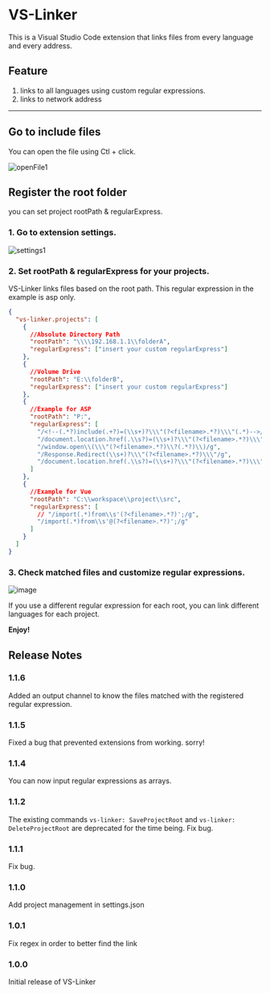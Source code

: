 # VS-Linker

This is a Visual Studio Code extension that links files from every language and every address.

## Feature

1. links to all languages using custom regular expressions.
2. links to network address

---

## Go to include files

You can open the file using Ctl + click.

![openFile1](https://user-images.githubusercontent.com/57289429/182084053-4f2e0b72-e7e5-47db-80e2-c9597a43f63e.gif)

## Register the root folder

you can set project rootPath & regularExpress.

### 1. **Go to extension settings.**

![settings1](https://user-images.githubusercontent.com/57289429/186137031-8ff82f40-b14c-4d79-b24c-3954f1478399.png)

### 2. **Set rootPath & regularExpress for your projects.**

VS-Linker links files based on the root path.
This regular expression in the example is asp only.

```json
{
  "vs-linker.projects": [
    {
      //Absolute Directory Path
      "rootPath": "\\\\192.168.1.1\\folderA",
      "regularExpress": ["insert your custom regularExpress"]
    },
    {
      //Volume Drive
      "rootPath": "E:\\folderB",
      "regularExpress": ["insert your custom regularExpress"]
    },
    {
      //Example for ASP
      "rootPath": "P:",
      "regularExpress": [
        "/<!--(.*?)include(.+?)=(\\s+)?\\\"(?<filename>.*?)\\\"(.*)-->/g",
        "/document.location.href(.\\s?)=(\\s+)?\\\"(?<filename>.*?)\\\"/g",
        "/window.open\\(\\\"(?<filename>.*?)\\?(.*?)\\)/g",
        "/Response.Redirect(\\s+)?\\\"(?<filename>.*?)\\\"/g",
        "/document.location.href(.\\s?)=(\\s+)?\\\"(?<filename>.*?)\\\"/g"
      ]
    },
    {
      //Example for Vue
      "rootPath": "C:\\workspace\\project\\src",
      "regularExpress": [
        // "/import(.*)from\\s'(?<filename>.*?)';/g",
        "/import(.*)from\\s'@(?<filename>.*?)';/g"
      ]
    }
  ]
}
```

### 3. **Check matched files and customize regular expressions.**

![image](https://user-images.githubusercontent.com/57289429/210317315-3810c90c-a4ca-4f4f-9938-f0e7f291e5fe.png)

If you use a different regular expression for each root, you can link different languages ​​for each project.

**Enjoy!**

## Release Notes

### 1.1.6

Added an output channel to know the files matched with the registered regular expression.

### 1.1.5

Fixed a bug that prevented extensions from working. sorry!

### 1.1.4

You can now input regular expressions as arrays.

### 1.1.2

The existing commands `vs-linker: SaveProjectRoot` and `vs-linker: DeleteProjectRoot` are deprecated for the time being.
Fix bug.

### 1.1.1

Fix bug.

### 1.1.0

Add project management in settings.json

### 1.0.1

Fix regex in order to better find the link

### 1.0.0

Initial release of VS-Linker
